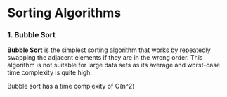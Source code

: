 <h1>Sorting Algorithms</h1>

<h3>1. Bubble Sort</h3>
<p><b>Bubble Sort</b> is the simplest sorting algorithm that works by repeatedly swapping the 
adjacent elements if they are in the wrong order. This algorithm is not suitable for 
large data sets as its average and worst-case time complexity is quite high.

<p>Bubble sort has a time complexity of O(n^2)</p>

